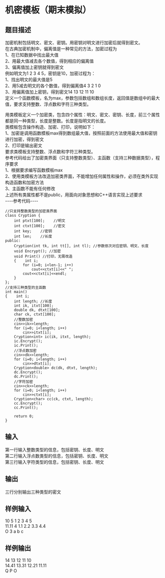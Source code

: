 # 机密模板（期末模拟）  
  
## 题目描述  
加密机制包括明文、密文、密钥。用密钥对明文进行加密后就得到密文。  
在古典加密机制中，偏离值是一种常见的方法，加密过程为  
1、在已知数据中找出最大值  
2、用最大值减去各个数值，得到相应的偏离值  
3、偏离值加上密钥就得到密文  
例如明文为1 2 3 4 5，密钥是10，加密过程为：  
1、找出明文的最大值是5  
2、用5减去明文的各个数值，得到偏离值4 3 2 1 0  
3、用偏离值加上密钥，得到密文14 13 12 11 10  
定义一个函数模板，名为max，参数包括数组和数组长度，返回值是数组中的最大值，要求支持整数、浮点数和字符三种类型。  
  
用类模板定义一个加密类，包含四个属性：明文、密文、密钥、长度，前三个属性都是同一种类型，长度是整数。长度是指明文的长度。  
类模板包含操作构造、加密、打印，说明如下：  
1、加密是调用函数模板max得到数组最大值，按照前面的方法使用最大值和密钥进行加密，得到密文  
2、打印是输出密文  
要求类模板支持整数、浮点数和字符三种类型。  
参考代码给出了加密类界面（只支持整数类型）、主函数（支持三种数据类型），程序要求  
1、根据要求编写函数模板max  
2、使用类模板方法改造加密类界面，不能增加任何属性和操作，必须在类外实现构造函数和加密方法  
3、主函数不能有任何修改  
上述所有类属性都不是public，用面向对象思想和C++语言实现上述要求  
----参考代码----  
```  
//只支持整数类型的加密类界面  
class Cryption {  
    int ptxt[100];    //明文  
    int ctxt[100];    //密文  
    int key;    //密钥  
    int len;    //长度  
public:  
    Cryption(int tk, int tt[], int tl); //参数依次对应密钥、明文、长度  
    void Encrypt(); //加密  
    void Print() //打印，无需改造  
    {    int i;  
        for (i=0; i<len-1; i++)  
            cout<<ctxt[i]<<" ";  
        cout<<ctxt[i]<<endl;  
    }  
};  
//支持三种类型的主函数  
int main()  
{    int i;  
    int length; //长度  
    int ik, itxt[100];  
    double dk, dtxt[100];  
    char ck, ctxt[100];  
    //整数加密  
    cin>>ik>>length;  
    for (i=0; i<length; i++)  
        cin>>itxt[i];  
    Cryption<int> ic(ik, itxt, length);  
    ic.Encrypt();  
    ic.Print();  
    //浮点数加密  
    cin>>dk>>length;  
    for (i=0; i<length; i++)  
        cin>>dtxt[i];  
    Cryption<double> dc(dk, dtxt, length);  
    dc.Encrypt();  
    dc.Print();  
    //字符加密  
    cin>>ck>>length;  
    for (i=0; i<length; i++)  
        cin>>ctxt[i];  
    Cryption<char> cc(ck, ctxt, length);  
    cc.Encrypt();  
    cc.Print();  
      
    return 0;  
}  
```  
## 输入  
第一行输入整数类型的信息，包括密钥、长度、明文  
第二行输入浮点数类型的信息，包括密钥、长度、明文  
第三行输入字符类型的信息，包括密钥、长度、明文  
## 输出  
三行分别输出三种类型的密文  
  
## 样例输入  
10 5 1 2 3 4 5  
11.11 4 1.1 2.2 3.3 4.4  
O 3 a b c  
## 样例输出  
14 13 12 11 10  
14.41 13.31 12.21 11.11  
Q P O  
  
  
